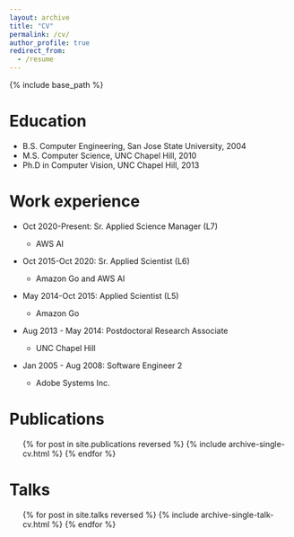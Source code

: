 ```yaml
---
layout: archive
title: "CV"
permalink: /cv/
author_profile: true
redirect_from:
  - /resume
---
```


{% include base_path %}

Education
======
* B.S. Computer Engineering, San Jose State University, 2004
* M.S. Computer Science, UNC Chapel Hill, 2010
* Ph.D in Computer Vision, UNC Chapel Hill, 2013

Work experience
======
* Oct 2020-Present: Sr. Applied Science Manager (L7)
  * AWS AI

* Oct 2015-Oct 2020: Sr. Applied Scientist (L6)
  * Amazon Go and AWS AI
  
* May 2014-Oct 2015: Applied Scientist (L5)
  * Amazon Go
 
* Aug 2013 - May 2014: Postdoctoral Research Associate
  * UNC Chapel Hill 

* Jan 2005 - Aug 2008: Software Engineer 2
  * Adobe Systems Inc.

Publications
======
  <ul>{% for post in site.publications reversed %}
    {% include archive-single-cv.html  %}
  {% endfor %}</ul>
  
Talks
======
  <ul>{% for post in site.talks reversed %}
    {% include archive-single-talk-cv.html %}
  {% endfor %}</ul>
  
